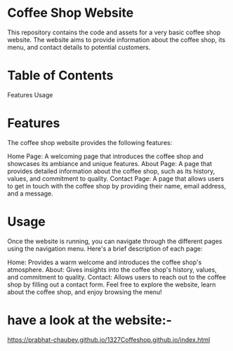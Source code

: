 # Coffee Shop Website

This repository contains the code and assets for a very basic coffee shop website. The website aims to provide information about the coffee shop, its menu, and contact details to potential customers.

# Table of Contents
  
  Features 
  Usage

# Features

The coffee shop website provides the following features:

Home Page: A welcoming page that introduces the coffee shop and showcases its ambiance and unique features.
About Page: A page that provides detailed information about the coffee shop, such as its history, values, and commitment to quality.
Contact Page: A page that allows users to get in touch with the coffee shop by providing their name, email address, and a message.



# Usage

Once the website is running, you can navigate through the different pages using the navigation menu. Here's a brief description of each page:

Home: Provides a warm welcome and introduces the coffee shop's atmosphere.
About: Gives insights into the coffee shop's history, values, and commitment to quality.
Contact: Allows users to reach out to the coffee shop by filling out a contact form.
Feel free to explore the website, learn about the coffee shop, and enjoy browsing the menu!

# have a look at the website:-
https://prabhat-chaubey.github.io/1327Coffeshop.github.io/index.html
